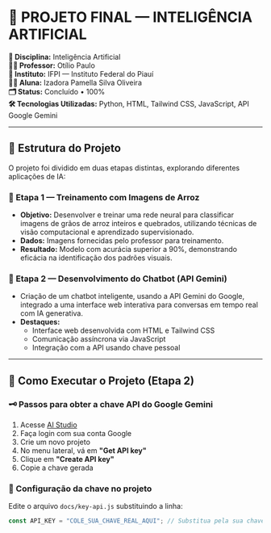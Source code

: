 # 🤖 PROJETO FINAL — INTELIGÊNCIA ARTIFICIAL

**📘 Disciplina:** Inteligência Artificial  
**👨‍🏫 Professor:** Otílio Paulo  
**🏫 Instituto:** IFPI — Instituto Federal do Piauí  
**👩‍🎓 Aluna:** Izadora Pamella Silva Oliveira  
**🗂️ Status:** Concluído • 100%  
**🛠️ Tecnologias Utilizadas:** Python, HTML, Tailwind CSS, JavaScript, API Google Gemini

---

## 🔀 Estrutura do Projeto

O projeto foi dividido em duas etapas distintas, explorando diferentes aplicações de IA:

### 📌 Etapa 1 — Treinamento com Imagens de Arroz

- **Objetivo:** Desenvolver e treinar uma rede neural para classificar imagens de grãos de arroz inteiros e quebrados, utilizando técnicas de visão computacional e aprendizado supervisionado.  
- **Dados:** Imagens fornecidas pelo professor para treinamento.  
- **Resultado:** Modelo com acurácia superior a 90%, demonstrando eficácia na identificação dos padrões visuais.

### 💬 Etapa 2 — Desenvolvimento do Chatbot (API Gemini)

- Criação de um chatbot inteligente, usando a API Gemini do Google, integrado a uma interface web interativa para conversas em tempo real com IA generativa.  
- **Destaques:**  
  - Interface web desenvolvida com HTML e Tailwind CSS  
  - Comunicação assíncrona via JavaScript  
  - Integração com a API usando chave pessoal  

---

## 🚀 Como Executar o Projeto (Etapa 2)

### 🗝️ Passos para obter a chave API do Google Gemini

1. Acesse [AI Studio](https://aistudio.google.com/)  
2. Faça login com sua conta Google  
3. Crie um novo projeto  
4. No menu lateral, vá em **"Get API key"**  
5. Clique em **"Create API key"**  
6. Copie a chave gerada

### 📝 Configuração da chave no projeto

Edite o arquivo `docs/key-api.js` substituindo a linha:

```js
const API_KEY = "COLE_SUA_CHAVE_REAL_AQUI"; // Substitua pela sua chave da API do Google Gemini.

